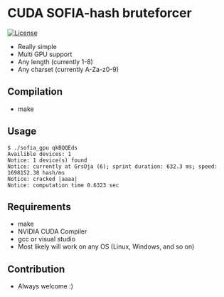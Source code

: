 # CUDA SOFIA-hash bruteforcer
[![License](https://img.shields.io/badge/LICENSE-GPL%20v2.0-green?style=plastic)](/LICENSE)

* Really simple
* Multi GPU support
* Any length (currently 1-8)
* Any charset (currently A-Za-z0-9)

## Compilation
* make

## Usage
```
$ ./sofia_gpu qkBQQEds
Availible devices: 1
Notice: 1 device(s) found
Notice: currently at GrsOja (6); sprint duration: 632.3 ms; speed: 1698152.38 hash/ms
Notice: cracked |aaaa|
Notice: computation time 0.6323 sec
```

## Requirements
* make
* NVIDIA CUDA Compiler
* gcc or visual studio
* Most likely will work on any OS (Linux, Windows, and so on)

## Contribution
* Always welcome :)
